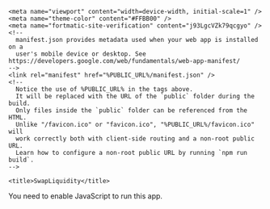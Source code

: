 <!DOCTYPE html>
<html lang="en">
  <head>
    <meta charset="utf-8" />
    <link rel="shortcut icon" type="image/png" href="%PUBLIC_URL%/favicon.png" />
    <link rel="apple-touch-icon" sizes="192x192" href="%PUBLIC_URL%/images/192x192_App_Icon.png" />
    <link rel="apple-touch-icon" sizes="512x512" href="%PUBLIC_URL%/images/512x512_App_Icon.png" />

    <meta name="viewport" content="width=device-width, initial-scale=1" />
    <meta name="theme-color" content="#FFBB00" />
    <meta name="fortmatic-site-verification" content="j93LgcVZk79qcgyo" />
    <!--
      manifest.json provides metadata used when your web app is installed on a
      user's mobile device or desktop. See https://developers.google.com/web/fundamentals/web-app-manifest/
    -->
    <link rel="manifest" href="%PUBLIC_URL%/manifest.json" />
    <!--
      Notice the use of %PUBLIC_URL% in the tags above.
      It will be replaced with the URL of the `public` folder during the build.
      Only files inside the `public` folder can be referenced from the HTML.
      Unlike "/favicon.ico" or "favicon.ico", "%PUBLIC_URL%/favicon.ico" will
      work correctly both with client-side routing and a non-root public URL.
      Learn how to configure a non-root public URL by running `npm run build`.
    -->

    <title>SwapLiquidity</title>
  </head>
  <body>
    <noscript>You need to enable JavaScript to run this app.</noscript>
    <div id="root"></div>
    <!--
      This HTML file is a template.
      If you open it directly in the browser, you will see an empty page.
      You can add webfonts, meta tags, or analytics to this file.
      The build step will place the bundled scripts into the <body> tag.
      To begin the development, run `npm start` or `yarn start`.
      To create a production bundle, use `npm run build` or `yarn build`.
    -->
  </body>
</html>
